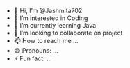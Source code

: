 - 👋 Hi, I’m @Jashmita702
- 👀 I’m interested in Coding
- 🌱 I’m currently learning Java
- 💞️ I’m looking to collaborate on project
- 📫 How to reach me ...
- 😄 Pronouns: ...
- ⚡ Fun fact: ...

<!---
Jashmita702/Jashmita702 is a ✨ special ✨ repository because its `README.md` (this file) appears on your GitHub profile.
You can click the Preview link to take a look at your changes.
--->
